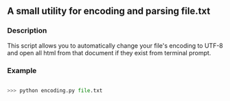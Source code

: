 ## A small utility for encoding and parsing file.txt

### Description

This script allows you to automatically change your file's encoding to UTF-8 and open all html from that document if they exist from terminal prompt.

### Example

```python

>>> python encoding.py file.txt

```
